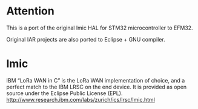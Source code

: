 # Attention
This is a port of the original lmic HAL for STM32 microcontroller to EFM32.

Original IAR projects are also ported to Eclipse + GNU compiler.

# lmic
IBM “LoRa WAN in C” is the LoRa WAN implementation of choice, and a perfect match to the IBM LRSC on the end device. It is provided as open source under the Eclipse Public License (EPL).
http://www.research.ibm.com/labs/zurich/ics/lrsc/lmic.html
